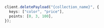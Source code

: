 ```typescript
client.deletePayload("{collection_name}", {
  keys: ["color", "price"],
  points: [0, 3, 100],
});
```
